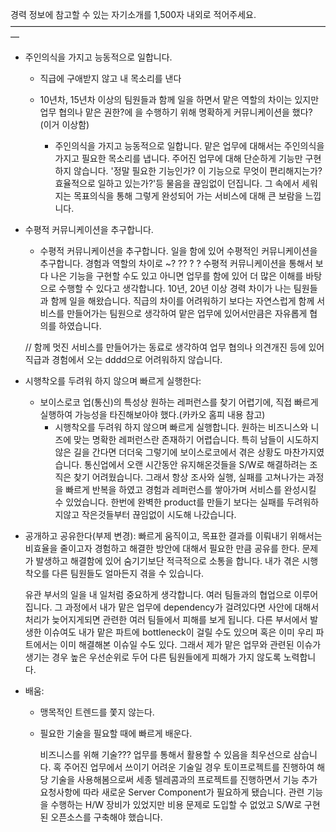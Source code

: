 경력 정보에 참고할 수 있는 자기소개를 1,500자 내외로 적어주세요.
————————————————————————————————————— 

- 주인의식을 가지고 능동적으로 일합니다.
  - 직급에 구애받지 않고 내 목소리를 낸다 
  - 10년차, 15년차 이상의 팀원들과 함께 일을 하면서 맡은 역할의 차이는 있지만 업무 협의나 맡은 권한?에 을 수행하기 위해 명확하게 커뮤니케이션을 했다? (이거 이상함) 

	* 주인의식을 가지고 능동적으로 일합니다. 
	맡은 업무에 대해서는 주인의식을 가지고 필요한 목소리를 냅니다. 
	주어진 업무에 대해 단순하게 기능만 구현하지 않습니다. '정말 필요한 기능인가? 이 기능으로 무엇이 편리해지는가? 효율적으로 일하고 있는가?'등 물음을 끊임없이 던집니다.  그 속에서 세워지는 목표의식을 통해 그렇게 완성되어 가는 서비스에 대해 큰 보람을 느낍니다.


- 수평적 커뮤니케이션을 추구합니다. 

	* 수평적 커뮤니케이션을 추구합니다.
	일을 함에 있어 수평적인 커뮤니케이션을 추구합니다.
	경험과 역할의 차이로 ~? ?? ? ? 
	수평적 커뮤니케이션을 통해서 보다 나은 기능을 구현할 수도 있고 아니면 업무를 함에 있어 더 많은 이해를 바탕으로 수행할 수 있다고 생각합니다.
	10년, 20년 이상 경력 차이가 나는 팀원들과 함께 일을 해왔습니다. 직급의 차이를 어려워하기 보다는 자연스럽게 함께 서비스를 만들어가는 팀원으로 생각하여 맡은 업무에 있어서만큼은 자유롭게 협의를 하였습니다. 

	// 함께 멋진 서비스를 만들어가는 동료로 생각하여 업무 협의나 의견개진 등에 있어 직급과 경험에서 오는 dddd으로 어려워하지 않습니다. 


- 시행착오를 두려워 하지 않으며 빠르게 실행한다:
  - 보이스로코 업(통신)의 특성상 원하는 레퍼런스를 찾기 어렵기에, 직접 빠르게 실행하여 가능성을 타진해보아야 했다.(카카오 홈피 내용 참고) 
	* 시행착오를 두려워 하지 않으며 빠르게 실행합니다.
	원하는 비즈니스와 니즈에 맞는 명확한 레퍼런스란 존재하기 어렵습니다. 특히 남들이 시도하지 않은 길을 간다면 더더욱 그렇기에 보이스로코에서 겪은 상황도 마찬가지였습니다. 통신업에서 오랜 시간동안 유지해온것들을 S/W로 해결하려는 조직은 찾기 어려웠습니다.
	그래서 항상 조사와 실행, 실패를 고쳐나가는 과정을 빠르게 반복을 하였고 경험과 레퍼런스를 쌓아가며 서비스를 완성시킬 수 있었습니다. 한번에 완벽한 product를 만들기 보다는 실패를 두려워하지않고 작은것들부터 끊임없이 시도해 나갔습니다.


- 공개하고 공유한다(부제 변경):
	빠르게 움직이고, 목표한 결과를 이뤄내기 위해서는 비효율을 줄이고자 경험하고 해결한 방안에 대해서 필요한 만큼 공유를 한다.
	문제가 발생하고 해결함에 있어 숨기기보단 적극적으로 소통을 합니다.
	내가 겪은 시행착오를 다른 팀원들도 얼마든지 겪을 수 있습니다. 

	유관 부서의 일을 내 일처럼 중요하게 생각합니다.
	여러 팀들과의 협업으로 이루어집니다. 그 과정에서 내가 맡은 업무에 dependency가 걸려있다면 사안에 대해서 처리가 늦어지게되면 관련한 여러 팀들에서 피해를 보게 됩니다.
	다른 부서에서 발생한 이슈여도 내가 맡은 파트에 bottleneck이 걸릴 수도 있으며 혹은 이미 우리 파트에서는 이미 해결해본 이슈일 수도 있다. 그래서 제가 맡은 업무와 관련된 이슈가 생기는 경우 높은 우선순위로 두어 다른 팀원들에게 피해가 가지 않도록 노력합니다.
	

- 배움:
  - 맹목적인 트렌드를 쫓지 않는다. 
  - 필요한 기술을 필요할 때에 빠르게 배운다.

	비즈니스를 위해 기술???
	업무를 통해서 활용할 수 있음을 최우선으로 삼습니다. 혹 주어진 업무에서 쓰이기 어려운 기술일 경우 토이프로젝트를 진행하여 해당 기술을 사용해봄으로써 
	세종 텔레콤과의 프로젝트를 진행하면서 기능 추가요청사항에 따라 새로운 Server Component가 필요하게 됐습니다. 관련 기능을 수행하는 H/W 장비가 있었지만 비용 문제로 도입할 수 없었고 S/W로 구현된 오픈소스를 구축해야 했습니다. 
